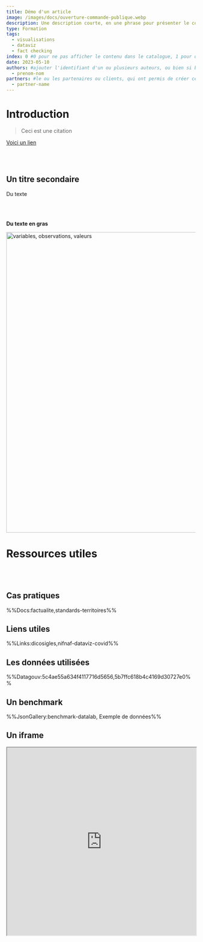 ```yaml
---
title: Démo d'un article
image: /images/docs/ouverture-commande-publique.webp
description: Une description courte, en une phrase pour présenter le contenu
type: Formation
tags:
  - visualisations
  - dataviz
  - fact checking
index: 0 #0 pour ne pas afficher le contenu dans le catalogue, 1 pour qu'il s'affiche dans le catalogue
date: 2023-05-10
authors: #ajouter l'identifiant d'un ou plusieurs auteurs, ou bien si besoin / préférence, "equipe-datactivist"
  - prenom-nom
partners: #le ou les partenaires ou clients, qui ont permis de créer ce contenu, ou avec qui il a été testé.
  - partner-name
--- 
```


# Introduction

> Ceci est une citation

[Voici un lien](https://datactivist.coop/infolab_poitiers/facto_sandwich/#1)

<br></br>

## Un titre secondaire

Du texte

<br></br>

**Du texte en gras**

<img src="/images/docs/nettoyer-donnees/tidydata.png" alt="variables, observations, valeurs" width="800"/>

# Ressources utiles

<br></br>

## Cas pratiques

%%Docs:factualite,standards-territoires%%

## Liens utiles

%%Links:dicosigles,nifnaf-dataviz-covid%%

## Les données utilisées

%%Datagouv:5c4ae55a634f4117716d5656,5b7ffc618b4c4169d30727e0%%

## Un benchmark

%%JsonGallery:benchmark-datalab, Exemple de données%%

## Un iframe

<div class="responsiveIframe">
  <iframe
    width="100%"
    height="500"
    src="https://datactivist.coop/upop/#1">
  </iframe>
</div>